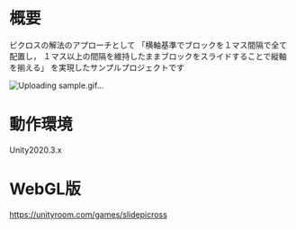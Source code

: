 # 概要
ピクロスの解法のアプローチとして
「横軸基準でブロックを１マス間隔で全て配置し，
１マス以上の間隔を維持したままブロックをスライドすることで縦軸を揃える」
を実現したサンプルプロジェクトです

![Uploading sample.gif…]()


# 動作環境
Unity2020.3.x

# WebGL版
https://unityroom.com/games/slidepicross
